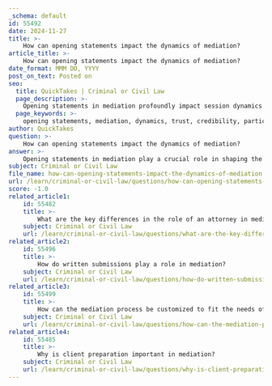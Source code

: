 ```yaml
---
_schema: default
id: 55492
date: 2024-11-27
title: >-
    How can opening statements impact the dynamics of mediation?
article_title: >-
    How can opening statements impact the dynamics of mediation?
date_format: MMM DD, YYYY
post_on_text: Posted on
seo:
  title: QuickTakes | Criminal or Civil Law
  page_description: >-
    Opening statements in mediation profoundly impact session dynamics by establishing context, building trust, encouraging participation, setting negotiation tone, addressing concerns, and framing issues.
  page_keywords: >-
    opening statements, mediation, dynamics, trust, credibility, participation, tone, negotiations, framing issues, anxiety reduction
author: QuickTakes
question: >-
    How can opening statements impact the dynamics of mediation?
answer: >-
    Opening statements in mediation play a crucial role in shaping the dynamics of the session. They serve several important functions that can significantly impact the mediation process:\n\n1. **Establishing Context and Expectations**: A well-crafted opening statement helps ground the parties in the present and clarifies the mediation process. It can alleviate feelings of confusion or anxiety that participants may experience at the outset. By explaining the mediation process and the mediator's role, the opening statement sets the stage for a collaborative atmosphere.\n\n2. **Building Trust and Credibility**: The opening statement is an opportunity for the mediator to establish their credibility and authority in the room. A strong opening can foster trust among the parties, making them more willing to engage in open dialogue. Conversely, a poorly delivered opening can erode confidence and lead to power struggles, undermining the mediator's effectiveness.\n\n3. **Encouraging Participation**: Involving clients in the opening statement can enhance their engagement in the mediation process. When parties feel that they have a stake in the proceedings, they are more likely to contribute constructively to the discussions.\n\n4. **Setting the Tone for Negotiations**: The opening statement can influence the overall tone of the mediation. A positive and collaborative opening can encourage a spirit of cooperation, while a confrontational or overly aggressive approach may lead to defensiveness and hinder productive negotiations.\n\n5. **Addressing Concerns and Reducing Anxiety**: The opening statement provides a platform for addressing any initial concerns or anxieties that the parties may have. By acknowledging these feelings and providing reassurance, the mediator can create a more conducive environment for negotiation.\n\n6. **Framing the Issues**: The opening statement allows the mediator to frame the issues at hand, guiding the parties' understanding of the dispute. This framing can help clarify the strengths and weaknesses of each side's position, which is essential for effective negotiation.\n\nIn summary, opening statements in mediation are not merely formalities; they are strategic tools that can significantly influence the dynamics of the session. A thoughtful and well-delivered opening can foster collaboration, build trust, and set a positive tone for the negotiations, ultimately contributing to a more successful mediation outcome.
subject: Criminal or Civil Law
file_name: how-can-opening-statements-impact-the-dynamics-of-mediation.md
url: /learn/criminal-or-civil-law/questions/how-can-opening-statements-impact-the-dynamics-of-mediation
score: -1.0
related_article1:
    id: 55482
    title: >-
        What are the key differences in the role of an attorney in mediation compared to court proceedings?
    subject: Criminal or Civil Law
    url: /learn/criminal-or-civil-law/questions/what-are-the-key-differences-in-the-role-of-an-attorney-in-mediation-compared-to-court-proceedings
related_article2:
    id: 55496
    title: >-
        How do written submissions play a role in mediation?
    subject: Criminal or Civil Law
    url: /learn/criminal-or-civil-law/questions/how-do-written-submissions-play-a-role-in-mediation
related_article3:
    id: 55499
    title: >-
        How can the mediation process be customized to fit the needs of the parties involved?
    subject: Criminal or Civil Law
    url: /learn/criminal-or-civil-law/questions/how-can-the-mediation-process-be-customized-to-fit-the-needs-of-the-parties-involved
related_article4:
    id: 55485
    title: >-
        Why is client preparation important in mediation?
    subject: Criminal or Civil Law
    url: /learn/criminal-or-civil-law/questions/why-is-client-preparation-important-in-mediation
---
```


&nbsp;